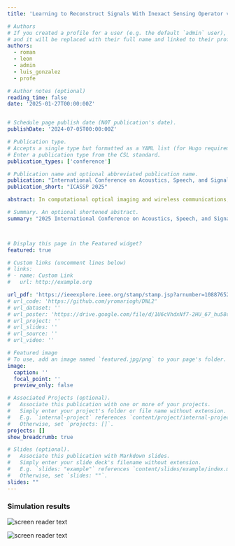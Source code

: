 ```yaml
---
title: 'Learning to Reconstruct Signals With Inexact Sensing Operator via Knowledge Distillation'

# Authors
# If you created a profile for a user (e.g. the default `admin` user), write the username (folder name) here
# and it will be replaced with their full name and linked to their profile.
authors:
  - roman
  - leon
  - admin
  - luis_gonzalez
  - profe

# Author notes (optional)
reading_time: false
date: '2025-01-27T00:00:00Z'


# Schedule page publish date (NOT publication's date).
publishDate: '2024-07-05T00:00:00Z'

# Publication type.
# Accepts a single type but formatted as a YAML list (for Hugo requirements).
# Enter a publication type from the CSL standard.
publication_types: ['conference']

# Publication name and optional abbreviated publication name.
publication: "International Conference on Acoustics, Speech, and Signal Processing"
publication_short: "ICASSP 2025"

abstract: In computational optical imaging and wireless communications, signals are acquired through linear coded and noisy projections, which are recovered through computational algorithms. Deep model-based approaches, i.e., neural networks incorporating the sensing operators, are the state-of-the-art for signal recovery. However, these methods require exact knowledge of the sensing operator, which is often unavailable in practice, leading to performance degradation. Consequently, we propose a new recovery paradigm based on knowledge distillation. A teacher model, trained with full or almost exact knowledge of a synthetic sensing operator, guides a student model with an inexact real sensing operator. The teacher is interpreted as a relaxation of the student since it solves a problem with fewer constraints, which can guide the student to achieve higher performance. We demonstrate the improvement of signal reconstruction in computational optical imaging for single-pixel imaging with miscalibrated coded apertures systems and multiple-input multiple-output symbols detection with inexact channel matrix.

# Summary. An optional shortened abstract.
summary: "2025 International Conference on Acoustics, Speech, and Signal Processing"



# Display this page in the Featured widget?
featured: true

# Custom links (uncomment lines below)
# links:
# - name: Custom Link
#   url: http://example.org

url_pdf: 'https://ieeexplore.ieee.org/stamp/stamp.jsp?arnumber=10887652'
# url_code: 'https://github.com/yromariogh/DNL2'
# url_dataset: ''
# url_poster: 'https://drive.google.com/file/d/1U6cVhdxNf7-2HU_67_hu58cWoxDE-fu7/view?usp=sharing'
# url_project: ''
# url_slides: ''
# url_source: ''
# url_video: ''

# Featured image
# To use, add an image named `featured.jpg/png` to your page's folder.
image:
  caption: ''
  focal_point: ''
  preview_only: false

# Associated Projects (optional).
#   Associate this publication with one or more of your projects.
#   Simply enter your project's folder or file name without extension.
#   E.g. `internal-project` references `content/project/internal-project/index.md`.
#   Otherwise, set `projects: []`.
projects: []
show_breadcrumb: true

# Slides (optional).
#   Associate this publication with Markdown slides.
#   Simply enter your slide deck's filename without extension.
#   E.g. `slides: "example"` references `content/slides/example/index.md`.
#   Otherwise, set `slides: ""`.
slides: ""
---
```


### Simulation results

![screen reader text](/ICASSP2025_1/fig3.png "Fig. 3.   Recovery performance in the SPC system. (a) Quantitative results for different values of $\sigma_t$ and $\sigma$. (b) Visual reconstruction for the best-performing configuration of the method and the baseline.")

![screen reader text](/ICASSP2025_1/fig4.png "Fig. 4.   Detection performance in MIMO systems for different values of the proposed method $\sigma_t$ and $\sigma$ and varying the SNR.")

